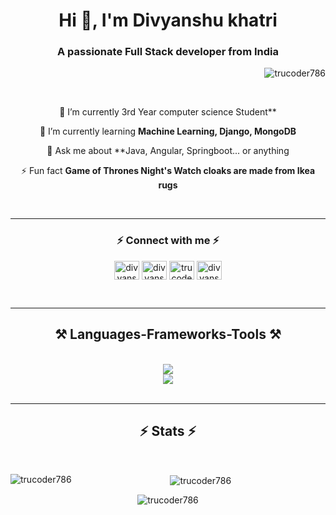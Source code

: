 
<h1 align="center">Hi 👋, I'm Divyanshu khatri</h1>
<h3 align="center">A passionate Full Stack developer from India</h3>
<!-- <img align="right" alt="Coding" width="360px" src="https://cdn.dribbble.com/users/1162077/screenshots/3848914/programmer.gif"> -->

<p align="right"> <img src="https://komarev.com/ghpvc/?username=trucoder786&label=Profile%20views&color=0e75b6&style=flat" alt="trucoder786" /> </p>
<br/>
<div align="center">
 
 🔭 I’m currently 3rd Year computer science Student**
 
 🌱 I’m currently learning **Machine Learning, Django, MongoDB**

💬 Ask me about **Java, Angular, Springboot... or anything 

⚡ Fun fact **Game of Thrones Night's Watch cloaks are made from Ikea rugs**

 </div>
 <br/><hr/>

<h3 align="center">⚡ Connect with me ⚡</h3>
<p align="center">
<a href="https://linkedin.com/in/divyanshu khatri" target="blank"><img align="center" src="https://raw.githubusercontent.com/rahuldkjain/github-profile-readme-generator/master/src/images/icons/Social/linked-in-alt.svg" alt="divyanshu khatri" height="30" width="40" /></a>
<a href="https://www.hackerrank.com/divyanshu khatri" target="blank"><img align="center" src="https://raw.githubusercontent.com/rahuldkjain/github-profile-readme-generator/master/src/images/icons/Social/hackerrank.svg" alt="divyanshu khatri" height="30" width="40" /></a>
<a href="https://www.leetcode.com/trucoder786" target="blank"><img align="center" src="https://raw.githubusercontent.com/rahuldkjain/github-profile-readme-generator/master/src/images/icons/Social/leet-code.svg" alt="trucoder786" height="30" width="40" /></a>
<a href="https://www.hackerearth.com/divyanshu khatri india @trucoder786" target="blank"><img align="center" src="https://raw.githubusercontent.com/rahuldkjain/github-profile-readme-generator/master/src/images/icons/Social/hackerearth.svg" alt="divyanshu khatri india @trucoder786" height="30" width="40" /></a>
</p>
<br/><hr/>

<h2 align="center">⚒️ Languages-Frameworks-Tools ⚒️</h2>
<br/>
<div align="center">
    <img src="https://skillicons.dev/icons?i=angular,html,css,bootstrap,vscode,github,tailwind,git,postman,sklearn" /><br>
    <img src="https://skillicons.dev/icons?i=java,spring,idea,python,django,typescript,c,mongodb,mysql" /><br>
</div>
<br/>
<hr/>

<h2 align="center">⚡ Stats ⚡</h2>
<br>
<div align=center>
<p><img align="left" src="https://github-readme-stats.vercel.app/api/top-langs?username=trucoder786&count_private=true&theme=react&border_radius=10" alt="trucoder786" /></p>

<p>&nbsp;<img align="center" src="https://github-readme-stats.vercel.app/api?username=trucoder786&count_private=true&theme=react&border_radius=10" alt="trucoder786" /></p>

<p><img align="center" src="https://github-readme-streak-stats.herokuapp.com/?user=trucoder786&count_private=true&theme=react&border_radius=10" alt="trucoder786" /></p>
</div>

<br/><br/>
